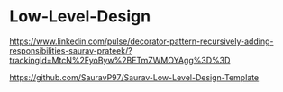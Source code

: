 # Low-Level-Design


https://www.linkedin.com/pulse/decorator-pattern-recursively-adding-responsibilities-saurav-prateek/?trackingId=MtcN%2FyoByw%2BETmZWMOYAgg%3D%3D

https://github.com/SauravP97/Saurav-Low-Level-Design-Template
